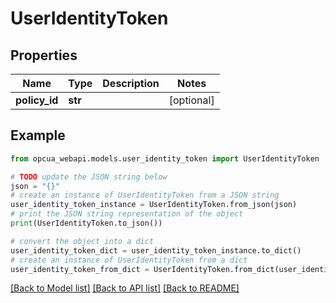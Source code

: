 # UserIdentityToken


## Properties

Name | Type | Description | Notes
------------ | ------------- | ------------- | -------------
**policy_id** | **str** |  | [optional] 

## Example

```python
from opcua_webapi.models.user_identity_token import UserIdentityToken

# TODO update the JSON string below
json = "{}"
# create an instance of UserIdentityToken from a JSON string
user_identity_token_instance = UserIdentityToken.from_json(json)
# print the JSON string representation of the object
print(UserIdentityToken.to_json())

# convert the object into a dict
user_identity_token_dict = user_identity_token_instance.to_dict()
# create an instance of UserIdentityToken from a dict
user_identity_token_from_dict = UserIdentityToken.from_dict(user_identity_token_dict)
```
[[Back to Model list]](../README.md#documentation-for-models) [[Back to API list]](../README.md#documentation-for-api-endpoints) [[Back to README]](../README.md)


